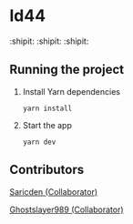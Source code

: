 # ld44

:shipit: :shipit: :shipit:

## Running the project

1. Install Yarn dependencies

    ```
    yarn install
    ```

1. Start the app

    ```
    yarn dev
    ```

## Contributors

[Saricden (Collaborator)](https://github.com/saricden)

[Ghostslayer989 (Collaborator)](https://github.com/ghostslayer989)
